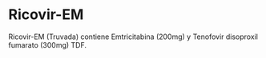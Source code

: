 # Ricovir-EM
Ricovir-EM (Truvada) contiene Emtricitabina (200mg) y Tenofovir disoproxil fumarato (300mg) TDF.
